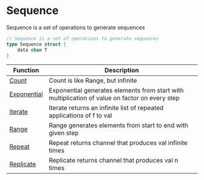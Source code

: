 # Sequence

Sequence is a set of operations to generate sequences

```go
// Sequence is a set of operations to generate sequences
type Sequence struct {
	data chan T
}
```

| Function | Description |
| -------- | ----------- |
| [Count](./count.md) | Count is like Range, but infinite |
| [Exponential](./exponential.md) | Exponential generates elements from start with multiplication of value on factor on every step |
| [Iterate](./iterate.md) | Iterate returns an infinite list of repeated applications of f to val |
| [Range](./range.md) | Range generates elements from start to end with given step |
| [Repeat](./repeat.md) | Repeat returns channel that produces val infinite times |
| [Replicate](./replicate.md) | Replicate returns channel that produces val n times |
